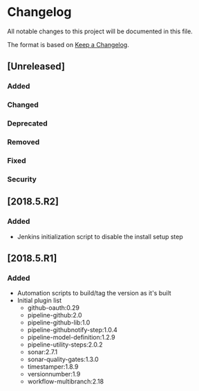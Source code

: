 # Changelog
All notable changes to this project will be documented in this file.

The format is based on [Keep a Changelog](http://keepachangelog.com/en/1.0.0/).

## [Unreleased]
### Added

### Changed

### Deprecated

### Removed

### Fixed

### Security

## [2018.5.R2]
### Added
- Jenkins initialization script to disable the install setup step

## [2018.5.R1]
### Added
- Automation scripts to build/tag the version as it's built
- Initial plugin list
  - github-oauth:0.29
  - pipeline-github:2.0
  - pipeline-github-lib:1.0
  - pipeline-githubnotify-step:1.0.4
  - pipeline-model-definition:1.2.9
  - pipeline-utility-steps:2.0.2
  - sonar:2.7.1
  - sonar-quality-gates:1.3.0
  - timestamper:1.8.9
  - versionnumber:1.9
  - workflow-multibranch:2.18
